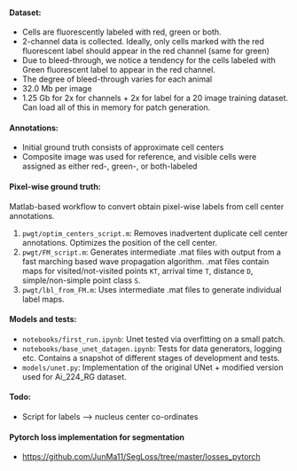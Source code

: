 #### Dataset:

 - Cells are fluorescently labeled with red, green or both.
 - 2-channel data is collected. Ideally, only cells marked with the red fluorescent label should appear in the red channel (same for green)
 - Due to bleed-through, we notice a tendency for the cells labeled with Green fluorescent label to appear in the red channel. 
 - The degree of bleed-through varies for each animal
 - 32.0 Mb per image
 - 1.25 Gb for 2x for channels + 2x for label for a 20 image training dataset. Can load all of this in memory for patch generation.


#### Annotations:

 - Initial ground truth consists of approximate cell centers 
 - Composite image was used for reference, and visible cells were assigned as either red-, green-, or both-labeled
 

#### Pixel-wise ground truth:

Matlab-based workflow to convert obtain pixel-wise labels from cell center annotations.

1. `pwgt/optim_centers_script.m`: Removes inadvertent duplicate cell center annotations. Optimizes the position of the cell center. 
2. `pwgt/FM_script.m`: Generates intermediate .mat files with output from a fast marching based wave propagation algorithm. .mat files contain maps for  visited/not-visited points `KT`, arrival time `T`, distance `D`, simple/non-simple point class `S`.
3. `pwgt/lbl_from_FM.m`: Uses intermediate .mat files to generate individual label maps.


#### Models and tests:

 - `notebooks/first_run.ipynb`: Unet tested via overfitting on a small patch. 
 - `notebooks/base_unet_datagen.ipynb`: Tests for data generators, logging etc. Contains a snapshot of different stages of development and tests.  
 - `models/unet.py`: Implementation of the original UNet + modified version used for Ai_224_RG dataset. 

#### Todo:
 - Script for labels --> nucleus center co-ordinates

 #### Pytorch loss implementation for segmentation
  - https://github.com/JunMa11/SegLoss/tree/master/losses_pytorch